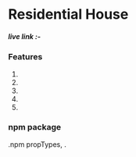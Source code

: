 

# Residential House

##### live link :- 

### Features 
1. 
2. 
3. 
4. 
5. 

### npm package
  .npm propTypes,
  .

